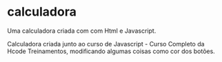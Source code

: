 # calculadora
Uma calculadora criada com com Html e Javascript.

Calculadora criada junto ao curso de Javascript - Curso Completo da Hcode Treinamentos, modificando algumas coisas como cor dos botões.
